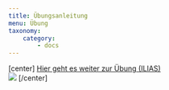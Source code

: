 ```yaml
---
title: Übungsanleitung
menu: Übung
taxonomy:
    category:
        - docs
---
```

[center]
[Hier geht es weiter zur Übung (ILIAS)<br> ![](/images/exercise_open1.png)](https://www.opengeoedu.de/emob_ex)
[/center]
